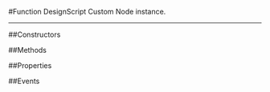 #Function
  DesignScript Custom Node instance. 

---
##Constructors 


##Methods  











































##Properties  

















































##Events  









